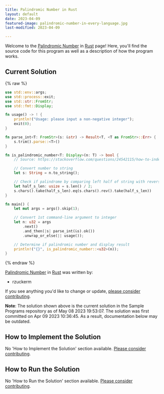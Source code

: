 ```yaml
---
title: Palindromic Number in Rust
layout: default
date: 2023-04-09
featured-image: palindromic-number-in-every-language.jpg
last-modified: 2023-04-09

---
```


Welcome to the [Palindromic Number](https://rzuckerm.github.io/sample-programs-website-copy/projects/palindromic-number) in [Rust](https://rzuckerm.github.io/sample-programs-website-copy/languages/rust) page! Here, you'll find the source code for this program as well as a description of how the program works.

## Current Solution

{% raw %}

```rust
use std::env::args;
use std::process::exit;
use std::str::FromStr;
use std::fmt::Display;

fn usage() -> ! {
    println!("Usage: please input a non-negative integer");
    exit(0);
}

fn parse_int<T: FromStr>(s: &str) -> Result<T, <T as FromStr>::Err> {
    s.trim().parse::<T>()
}

fn is_palindromic_number<T: Display>(n: T) -> bool {
    // Source: https://stackoverflow.com/questions/24542115/how-to-index-a-string-in-rust

    // Convert number to string
    let s: String = n.to_string();

    // Check if palindrome by comparing left half of string with reversed right half of string
    let half_s_len: usize = s.len() / 2;
    s.chars().take(half_s_len).eq(s.chars().rev().take(half_s_len))
}

fn main() {
    let mut args = args().skip(1);

    // Convert 1st command-line argument to integer
    let n: u32 = args
        .next()
        .and_then(|s| parse_int(&s).ok())
        .unwrap_or_else(|| usage());

    // Determine if palindromic number and display result
    println!("{}", is_palindromic_number::<u32>(n));
}
```

{% endraw %}

[Palindromic Number](https://rzuckerm.github.io/sample-programs-website-copy/projects/palindromic-number) in [Rust](https://rzuckerm.github.io/sample-programs-website-copy/languages/rust) was written by:

- rzuckerm

If you see anything you'd like to change or update, [please consider contributing](https://github.com/TheRenegadeCoder/sample-programs).

**Note**: The solution shown above is the current solution in the Sample Programs repository as of May 08 2023 19:53:07. The solution was first committed on Apr 09 2023 10:36:45. As a result, documentation below may be outdated.

## How to Implement the Solution

No 'How to Implement the Solution' section available. [Please consider contributing](https://github.com/TheRenegadeCoder/sample-programs-website).

## How to Run the Solution

No 'How to Run the Solution' section available. [Please consider contributing](https://github.com/TheRenegadeCoder/sample-programs-website).